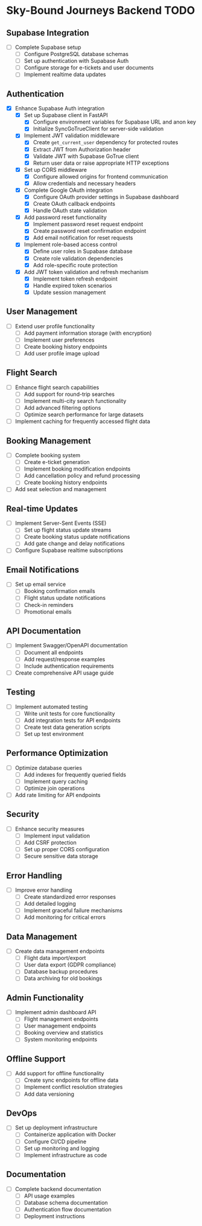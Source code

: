 # Sky-Bound Journeys Backend TODO

## Supabase Integration
- [ ] Complete Supabase setup
  - [ ] Configure PostgreSQL database schemas
  - [ ] Set up authentication with Supabase Auth
  - [ ] Configure storage for e-tickets and user documents
  - [ ] Implement realtime data updates

## Authentication
- [x] Enhance Supabase Auth integration
  - [x] Set up Supabase client in FastAPI
    - [x] Configure environment variables for Supabase URL and anon key
    - [x] Initialize SyncGoTrueClient for server-side validation
  - [x] Implement JWT validation middleware
    - [x] Create `get_current_user` dependency for protected routes
    - [x] Extract JWT from Authorization header
    - [x] Validate JWT with Supabase GoTrue client
    - [x] Return user data or raise appropriate HTTP exceptions
  - [x] Set up CORS middleware
    - [x] Configure allowed origins for frontend communication
    - [x] Allow credentials and necessary headers
  - [x] Complete Google OAuth integration
    - [x] Configure OAuth provider settings in Supabase dashboard
    - [x] Create OAuth callback endpoints
    - [x] Handle OAuth state validation
  - [x] Add password reset functionality
    - [x] Implement password reset request endpoint
    - [x] Create password reset confirmation endpoint
    - [x] Add email notification for reset requests
  - [x] Implement role-based access control
    - [x] Define user roles in Supabase database
    - [x] Create role validation dependencies
    - [x] Add role-specific route protection
  - [x] Add JWT token validation and refresh mechanism
    - [x] Implement token refresh endpoint
    - [x] Handle expired token scenarios
    - [x] Update session management

## User Management
- [ ] Extend user profile functionality
  - [ ] Add payment information storage (with encryption)
  - [ ] Implement user preferences
  - [ ] Create booking history endpoints
  - [ ] Add user profile image upload

## Flight Search
- [ ] Enhance flight search capabilities
  - [ ] Add support for round-trip searches
  - [ ] Implement multi-city search functionality
  - [ ] Add advanced filtering options
  - [ ] Optimize search performance for large datasets
- [ ] Implement caching for frequently accessed flight data

## Booking Management
- [ ] Complete booking system
  - [ ] Create e-ticket generation
  - [ ] Implement booking modification endpoints
  - [ ] Add cancellation policy and refund processing
  - [ ] Create booking history endpoints
- [ ] Add seat selection and management

## Real-time Updates
- [ ] Implement Server-Sent Events (SSE)
  - [ ] Set up flight status update streams
  - [ ] Create booking status update notifications
  - [ ] Add gate change and delay notifications
- [ ] Configure Supabase realtime subscriptions

## Email Notifications
- [ ] Set up email service
  - [ ] Booking confirmation emails
  - [ ] Flight status update notifications
  - [ ] Check-in reminders
  - [ ] Promotional emails

## API Documentation
- [ ] Implement Swagger/OpenAPI documentation
  - [ ] Document all endpoints
  - [ ] Add request/response examples
  - [ ] Include authentication requirements
- [ ] Create comprehensive API usage guide

## Testing
- [ ] Implement automated testing
  - [ ] Write unit tests for core functionality
  - [ ] Add integration tests for API endpoints
  - [ ] Create test data generation scripts
  - [ ] Set up test environment

## Performance Optimization
- [ ] Optimize database queries
  - [ ] Add indexes for frequently queried fields
  - [ ] Implement query caching
  - [ ] Optimize join operations
- [ ] Add rate limiting for API endpoints

## Security
- [ ] Enhance security measures
  - [ ] Implement input validation
  - [ ] Add CSRF protection
  - [ ] Set up proper CORS configuration
  - [ ] Secure sensitive data storage

## Error Handling
- [ ] Improve error handling
  - [ ] Create standardized error responses
  - [ ] Add detailed logging
  - [ ] Implement graceful failure mechanisms
  - [ ] Add monitoring for critical errors

## Data Management
- [ ] Create data management endpoints
  - [ ] Flight data import/export
  - [ ] User data export (GDPR compliance)
  - [ ] Database backup procedures
  - [ ] Data archiving for old bookings

## Admin Functionality
- [ ] Implement admin dashboard API
  - [ ] Flight management endpoints
  - [ ] User management endpoints
  - [ ] Booking overview and statistics
  - [ ] System monitoring endpoints

## Offline Support
- [ ] Add support for offline functionality
  - [ ] Create sync endpoints for offline data
  - [ ] Implement conflict resolution strategies
  - [ ] Add data versioning

## DevOps
- [ ] Set up deployment infrastructure
  - [ ] Containerize application with Docker
  - [ ] Configure CI/CD pipeline
  - [ ] Set up monitoring and logging
  - [ ] Implement infrastructure as code

## Documentation
- [ ] Complete backend documentation
  - [ ] API usage examples
  - [ ] Database schema documentation
  - [ ] Authentication flow documentation
  - [ ] Deployment instructions
